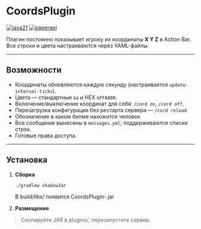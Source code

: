 # CoordsPlugin

[![java21](https://img.shields.io/badge/Java-21-blue)](https://adoptium.net/temurin/releases/) [![paperapi](https://img.shields.io/badge/API-Paper%201.20%2B-orange)](https://papermc.io/downloads/paper)

Плагин постоянно показывает игроку их координаты **X Y Z** в Action Bar.  
Все строки и цвета настраиваются через YAML-файлы.

---

## Возможности

* Координаты обновляются каждую секунду (настраивается `update-interval-ticks`).
* Цвета — стандартные `&a` и HEX `&FFAA00`.
* Включение/выключение координат для себя: `/cord on`, `/cord off`.
* Перезагрузка конфигурации без рестарта сервера — `/cord reload`.
* Обозначение в каком билме нахожится человек
* Все сообщения вынесены в `messages.yml`; поддерживаются списки строк.
* Готовые права доступа.

---

## Установка

1. **Сборка**  
   ```bash
   ./gradlew shadowJar
   ```
   В build/libs/ появится CoordsPlugin-<version>.jar
   
2. **Размещение**

> Скопируйте JAR в plugins/, перезапустите сервер.

